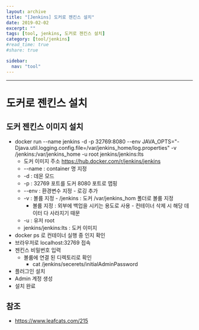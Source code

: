 ```yaml
---
layout: archive
title: "[Jenkins] 도커로 젠킨스 설치"
date: 2019-02-02
excerpt: ""
tags: [tool, jenkins, 도커로 젠킨스 설치]
category: [tool/jenkins]
#read_time: true
#share: true

sidebar:
  nav: "tool"
---
```


* * *

# 도커로 젠킨스 설치

## 도커 젠킨스 이미지 설치

* docker run --name jenkins -d -p 32769:8080 --env JAVA_OPTS="-Djava.util.logging.config.file=/var/jenkins_home/log.properties" -v /jenkins:/var/jenkins_home -u root jenkins/jenkins:lts
  * 도커 이미지 주소 <https://hub.docker.com/r/jenkins/jenkins>
  * --name : container 명 지정
  * -d : 데몬 모드
  * -p : 32769 포트를 도커 8080 포트로 맵핑
  * --env : 환경변수 지정 - 로깅 추가
  * -v : 볼륨 지정 - /jenkins : 도커 /var/jenkins_hom 폴더로 볼륨 지정
    * 볼륨 지정 : 외부에 백업을 시키는 용도로 사용 - 컨테이너 삭제 시 해당 데이터 다 사라지기 때문
  * -u : 유저 root
  * jenkins/jenkins:lts : 도커 이미지
* docker ps 로 컨테이너 실행 중 인지 확인
* 브라우저로 localhost:32769 접속
* 젠킨스 비밀번호 입력
  * 볼륨에 연결 된 디렉토리로 확인
    * cat /jenkins/secerets/initialAdminPassword
* 플러그인 설치
* Admin 계정 생성
* 설치 완료

## 참조

* <https://www.leafcats.com/215>